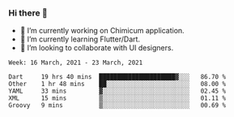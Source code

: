 ### Hi there 👋

<!--
**devcat37/devcat37** is a ✨ _special_ ✨ repository because its `README.md` (this file) appears on your GitHub profile.-->


- 🔭 I’m currently working on Chimicum application.
- 🌱 I’m currently learning Flutter/Dart.
- 👯 I’m looking to collaborate with UI designers.
<!-- - 🤔 I’m looking for help with ... -->

<!--START_SECTION:waka-->
```text
Week: 16 March, 2021 - 23 March, 2021

Dart     19 hrs 40 mins  █████████████████████▓░░░   86.70 % 
Other    1 hr 48 mins    ██░░░░░░░░░░░░░░░░░░░░░░░   08.00 % 
YAML     33 mins         ▓░░░░░░░░░░░░░░░░░░░░░░░░   02.45 % 
XML      15 mins         ▒░░░░░░░░░░░░░░░░░░░░░░░░   01.11 % 
Groovy   9 mins          ▒░░░░░░░░░░░░░░░░░░░░░░░░   00.69 % 
```
<!--END_SECTION:waka-->
